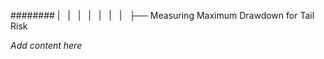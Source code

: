 ######## |   |   |   |   |   |   |   ├── Measuring Maximum Drawdown for Tail Risk

*Add content here*